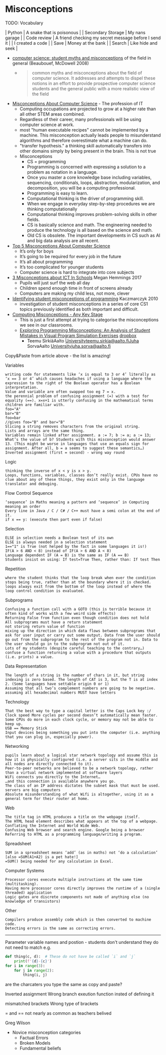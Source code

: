 Misconceptions
==============

TODO: Vocabulary

| Python | A snake that is poisonous |
| Secondary Storage | My nans garage |
| Code review | A friend checking my secret message before I send it |
| I created a code | 
| Save | Money at the bank |
| Search | Like hide and seek |


* [computer science: student myths and misconceptions](https://www.researchgate.net/publication/234832735_Computer_science_student_myths_and_misconceptions) of the field in general (Beaubouef, McDowell 2008)
    * > common myths and misconceptions about the field of computer science. It addresses and attempts to dispel these notions in an effort to provide prospective computer science students and the general public with a more realistic view of the field
* [Misconceptions About Computer Science](https://cacm.acm.org/magazines/2017/3/213837-misconceptions-about-computer-science/fulltext) - The profession of IT
    * Computing occupations are projected to grow at a higher rate than all other STEM areas combined.
    * Regardless of their career, many professionals will be using computer science at work.
    * most "human executable recipes" cannot be implemented by a machine. This misconception actually leads people to misunderstand algorithms and therefore overestimate what a machine can do.
    *  "transfer hypothesis." a thinking skill automatically transfers into other domains simply by being present in the brain. This is not true
    * Misconceptions
        * CS = programming
        * Programming is concerned with expressing a solution to a problem as notation in a language. 
        * Once you master a core knowledge base including variables, sequencing, conditionals, loops, abstraction, modularization, and decomposition, you will be a computing professional.
        * Programming is easy to learn.
        * Computational thinking is the driver of programming skill.
        * When we engage in everyday step-by-step procedures we are thinking computationally
        * Computational thinking improves problem-solving skills in other fields.
        * CS is basically science and math. The engineering needed to produce the technology is all based on the science and math.
        * Old CS is obsolete. The important developments in CS such as AI and big data analysis are all recent.
* [Top 5 Misconceptions About Computer Science](http://blog.sparkfuneducation.com/top-5-misconceptions-about-computer-science)
    * It’s only for boys
    * It’s going to be required for every job in the future
    * It’s all about programming
    * It’s too complicated for younger students
    * Computer science is hard to integrate into core subjects
* [3 Misconceptions about ICT In Schools](https://www.netcom92.com/2013/09/3-misconceptions-ict-schools) Megan Hemmings 2017
    * Pupils will just surf the web all day
    * Children spend enough time in front of screens already
    * Computers are making my child less, not more, clever
* [Identifying student misconceptions of programming](https://dl.acm.org/doi/10.1145/1734263.1734299) Kaczmarczyk 2010
    * investigation of student misconceptions in a series of core CS1 topics previously identified as both important and difficult. 
* [Computing Misconceptions - Any Key Stage](https://community.computingatschool.org.uk/resources/4725/single)
    * This is just a first attempt at trying to categorise the misconceptions we see in our classrooms.
    * [Exploring Programming Misconceptions: An Analysis of Student Mistakes in Visual Program Simulation Exercises](https://dl.acm.org/doi/10.1145/2401796.2401799) [dropbox](https://www.dropbox.com/s/bar756coeuyn3b2/p19-sirkia.pdf?dl=0)  
        * Teemu SirkiäAalto Universityteemu.sirkia@aalto.fiJuha SorvaAalto Universityjuha.sorva@aalto.fi

Copy&Paste from article above - the list is amazing!

Variables

    writing code for statements like ‘x is equal to 3 or 4’ literally as ‘x == 3 or 4’ which causes headaches if using a language where the expression to the right of the Boolean operator has a Boolean interpretation.
    Value and variable are often swapped too eg 7 = x.
    the perennial problem of confusing assignment (=) with a test for equality (==). x=x+1 is utterly confusing in the mathematical terms children are familiar with.
    foo="A"
    bar="B"
    foo=bar
    //gives foo="B" and bar="B"
    Slicing a string removes characters from the original string.
    Lists and arrays are the same thing.
    Variables remain linked after assignment. a := 7; b := a; a := 13; What’s the value of b? Students with this misconception would answer 13. (This might be worse in languages that use an equals sign for assignment. After all, b = a seems to suggest these semantics…)
    Inverted assignment (first = second) - wrong way round

Logic

    thinking the inverse of x < y is x > y.
    Loops, functions, variables, classes don’t really exist. CPUs have no clue about any of these things, they exist only in the language translator and debuging.

Flow Control
Sequence

    ‘sequence’ in Maths meaning a pattern and ‘sequence’ in Computing meaning an order
    Every line in Java / C / C# / C++ must have a semi colon at the end of it.
    if x == y: (execute then part even if false)

Selection

    ELSE in selection needs a Boolean test of its own
    ELSE is always needed in a selection statement
    1=="1" is True (not helped by the fact in some languages it is!)
    IF(A > 6 AND < 8) instead of IF(A > 6 AND A < 8)
    Language dependent IF (A = B) is the same as IF (A == B)
    Students insist on using: If test=True Then, rather than: If test Then

Repetition

    where the student thinks that the loop break when ever the condition stops being true, rather than at the boundary where it is checked.
    loops always exit from the bottom of the loop instead of where the loop control condition is evaluated.

Subprograms

    Confusing a function call with a GOTO (this is terrible because it often kind of works with a few weird side effects)
    Returning False from function even though condition does not hold
    All subprograms must have a return statement
    not storing return value of function
    mixing up the direction in which data flows between subprograms that ask for user input or carry out some output. Data from the user should go out from the subprogram to the rest of the program not in. Data to the user should go in to the subprogram not out of it.
    Lots of my students (despite careful teaching to the contrary…) confuse a function returning a value with a procedure that outputs (i.e. prints) a value.

Data Representation

    The length of a string is the number of chars in it, but string indexing is zero based. The length of CAT is 3, but the T is at index 2. (Some languages have settable origin 0 or 1)
    Assuming that all two’s complement numbers are going to be negative.
    assuming all hexadecimal numbers MUST have letters

Technology

    That the best way to type a capital letter is the Caps Lock key :/
    Clock speed More cycles per second doesn’t automatically mean faster. Some CPUs do more in each clock cycle, or memory may not be able to keep up.
    USB == Memory Stick
    Input devices being something you put into the computer (i.e. anything that you can plug in, especially power).

Networking

    pupils learn about a logical star network topology and assume this is how it is physically configured (i.e. a server sits in the middle and all nodes are directly connected to it).
    Peer-to-peer networks are believed to be a network topology, rather than a virtual network implemented at software layers
    WiFi connects you directly to the Internet…
    …and this connection is available anywhere you go.
    The class of an IP address dictates the subnet mask that must be used.
    servers are big computers
    Absolute misunderstanding of what Wifi is altogether, using it as a general term for their router at home.

Web

    The title tag in HTML produces a title on the webpage itself.
    The HTML head element describes what appears at the top of a webpage.
    Conflating the Internet and World Wide Web.
    Confusing Web browser and search engine. Google being a browser
    Referring to HTML as a programming language/writing a program.

Spreadsheet

    SUM in a spreadsheet means ‘add’ (as in maths) not ‘do a calculation’ [also =SUM(A1+A2) is a pet hate!]
    =SUM() being needed for any calculation in Excel.

Computer Systems

    Processor cores execute multiple instructions at the same time (multitasking).
    Having more processor cores directly improves the runtime of a (single threaded) application
    Logic gates are discrete components not made of anything else (no knowledge of transistors)

Other

    Compilers produce assembly code which is then converted to machine code.
    Detecting errors is the same as correcting errors.


---

Parameter variable names and postion - students don't understand they do not need to match
e.g.
```python
def thing(c, d):  # These do not have be called `i` and `j`
    print(f'{d}-{c}')
for i in range(3):
    for j in range(2):
        thing(i, j)
```

are the charcaters you type the same as copy and paste?

Inverted assignment
Wrong branch
exeution function insted of defining it

mismatched brackets
Wrong type of brackets

= and == not nearly as common as teachers belived

Greg Wilson
* Novice misconception categories
    * Factual Errors
    * Broken Models
    * Fundamental beliefs